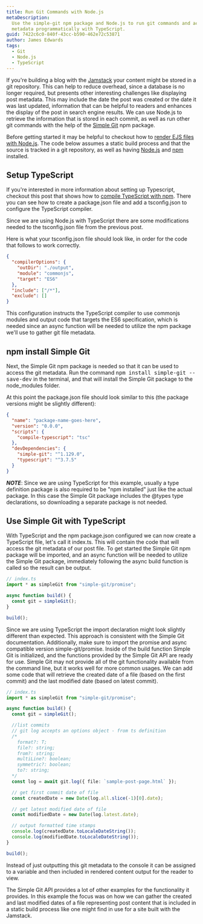 ```yaml
---
title: Run Git Commands with Node.js
metaDescription:
  Use the simple-git npm package and Node.js to run git commands and access git
  metadata programmatically with TypeScript.
guid: 7422c6c0-840f-43cc-b590-462e72c53871
author: James Edwards
tags:
  - Git
  - Node.js
  - TypeScript
---
```


If you're building a blog with the [Jamstack](https://jamstack.org/) your
content might be stored in a git repository. This can help to reduce overhead,
since a database is no longer required, but presents other interesting
challenges like displaying post metadata. This may include the date the post was
created or the date it was last updated, information that can be helpful to
readers and enhances the display of the post in search engine results. We can
use Node.js to retrieve the information that is stored in each commit, as well
as run other git commands with the help of the
[Simple Git](https://www.npmjs.com/package/simple-git) npm package.

Before getting started it may be helpful to checkout how to
[render EJS files with Node.js](/ejs-render-file/). The code below assumes a
static build process and that the source is tracked in a git repository, as well
as having [Node.js](https://nodejs.org/en/) and
[npm](https://docs.npmjs.com/downloading-and-installing-node-js-and-npm)
installed.

## Setup TypeScript

If you're interested in more information about setting up Typescript, checkout
this post that shows how to
[compile TypeScript with npm](/npm-compile-typescript/). There you can see how
to create a package.json file and add a tsconfig.json to configure the
TypeScript compiler.

Since we are using Node.js with TypeScript there are some modifications needed
to the tsconfig.json file from the previous post.

Here is what your tsconfig.json file should look like, in order for the code
that follows to work correctly.

```json
{
  "compilerOptions": {
    "outDir": "./output",
    "module": "commonjs",
    "target": "ES6"
  },
  "include": ["/*"],
  "exclude": []
}
```

This configuration instructs the TypeScript compiler to use commonjs modules and
output code that targets the ES6 specification, which is needed since an async
function will be needed to utilize the npm package we'll use to gather git file
metadata.

## npm install Simple Git

Next, the Simple Git npm package is needed so that it can be used to access the
git metadata. Run the command <kbd>npm install simple-git --save-dev</kbd> in
the terminal, and that will install the Simple Git package to the node_modules
folder.

At this point the package.json file should look similar to this (the package
versions might be slightly different):

```json
{
  "name": "package-name-goes-here",
  "version": "0.0.0",
  "scripts": {
    "compile-typescript": "tsc"
  },
  "devDependencies": {
    "simple-git": "^1.129.0",
    "typescript": "^3.7.5"
  }
}
```

**_NOTE_**: Since we are using TypeScript for this example, usually a type
definition package is also required to be "npm installed" just like the actual
package. In this case the Simple Git package includes the @types type
declarations, so downloading a separate package is not needed.

## Use Simple Git with TypeScript

With TypeScript and the npm package.json configured we can now create a
TypeScript file, let's call it index.ts. This will contain the code that will
access the git metadata of our post file. To get started the Simple Git npm
package will be imported, and an async function will be needed to utilize the
Simple Git package, immediately following the async build function is called so
the result can be output.

```typescript
// index.ts
import * as simpleGit from "simple-git/promise";

async function build() {
  const git = simpleGit();
}

build();
```

Since we are using TypeScript the import declaration might look slightly
different than expected. This approach is consistent with the Simple Git
documentation. Additionally, make sure to import the promise and async
compatible version simple-git/promise. Inside of the build function Simple Git
is initialized, and the functions provided by the Simple Git API are ready for
use. Simple Git may not provide all of the git functionality available from the
command line, but it works well for more common usages. We can add some code
that will retrieve the created date of a file (based on the first commit) and
the last modified date (based on latest commit).

```typescript
// index.ts
import * as simpleGit from "simple-git/promise";

async function build() {
  const git = simpleGit();

  //list commits
  // git log accepts an options object - from ts definition
  /*
    format?: T;
    file?: string;
    from?: string;
    multiLine?: boolean;
    symmetric?: boolean;
    to?: string;
  */
  const log = await git.log({ file: `sample-post-page.html` });

  // get first commit date of file
  const createdDate = new Date(log.all.slice(-1)[0].date);

  // get latest modified date of file
  const modifiedDate = new Date(log.latest.date);

  // output formatted time stamps
  console.log(createdDate.toLocaleDateString());
  console.log(modifiedDate.toLocaleDateString());
}

build();
```

Instead of just outputting this git metadata to the console it can be assigned
to a variable and then included in rendered content output for the reader to
view.

The Simple Git API provides a lot of other examples for the functionality it
provides. In this example the focus was on how we can gather the created and
last modified dates of a file representing post content that is included in a
static build process like one might find in use for a site built with the
Jamstack.
